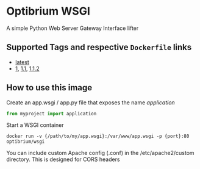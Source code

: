 # Optibrium WSGI
A simple Python Web Server Gateway Interface lifter

## Supported Tags and respective `Dockerfile` links
* [latest](https://github.com/optibrium/wsgi)
* [1](https://github.com/optibrium/wsgi/releases/tag/v1.1.2), [1.1](https://github.com/optibrium/wsgi/releases/tag/v1.1.2), [1.1.2](https://github.com/optibrium/wsgi/releases/tag/v1.1.2)

## How to use this image
Create an app.wsgi / app.py file that exposes the name  _application_

```python
from myproject import application
```

Start a WSGI container

```
docker run -v {/path/to/my/app.wsgi}:/var/www/app.wsgi -p {port}:80 optibrium/wsgi
```

You can include custom Apache config (.conf) in the /etc/apache2/custom directory. This is designed for CORS headers
